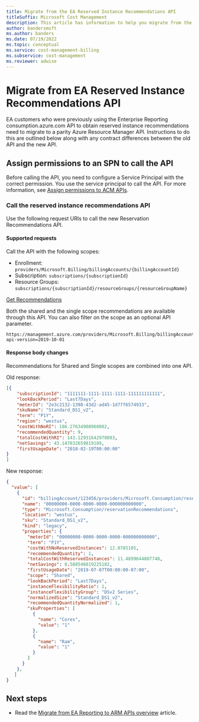 ```yaml
---
title: Migrate from the EA Reserved Instance Recommendations API
titleSuffix: Microsoft Cost Management
description: This article has information to help you migrate from the EA Reserved Instance Recommendations API.
author: bandersmsft
ms.author: banders
ms.date: 07/19/2022
ms.topic: conceptual
ms.service: cost-management-billing
ms.subservice: cost-management
ms.reviewer: adwise
---
```


# Migrate from EA Reserved Instance Recommendations API

EA customers who were previously using the Enterprise Reporting consumption.azure.com API to obtain reserved instance recommendations need to migrate to a parity Azure Resource Manager API. Instructions to do this are outlined below along with any contract differences between the old API and the new API.

## Assign permissions to an SPN to call the API

Before calling the API, you need to configure a Service Principal with the correct permission. You use the service principal to call the API. For more information, see [Assign permissions to ACM APIs](cost-management-api-permissions.md).

### Call the reserved instance recommendations API

Use the following request URIs to call the new Reservation Recommendations API.

#### Supported requests

Call the API with the following scopes:

- Enrollment: `providers/Microsoft.Billing/billingAccounts/{billingAccountId}`
- Subscription: `subscriptions/{subscriptionId}`
- Resource Groups: `subscriptions/{subscriptionId}/resourceGroups/{resourceGroupName}`

[Get Recommendations](/rest/api/consumption/reservationrecommendations/list)

Both the shared and the single scope recommendations are available through this API. You can also filter on the scope as an optional API parameter.

```http
https://management.azure.com/providers/Microsoft.Billing/billingAccounts/123456/providers/Microsoft.Consumption/reservationRecommendations?api-version=2019-10-01 
```

#### Response body changes

Recommendations for Shared and Single scopes are combined into one API.

Old response:

```json
[{
    "subscriptionId": "1111111-1111-1111-1111-111111111111",
    "lookBackPeriod": "Last7Days",
    "meterId": "2e3c2132-1398-43d2-ad45-1d77f6574933",
    "skuName": "Standard_DS1_v2",
    "term": "P1Y",
    "region": "westus",
    "costWithNoRI": 186.27634908960002,
    "recommendedQuantity": 9,
    "totalCostWithRI": 143.12931642978083,
    "netSavings": 43.147032659819189,
    "firstUsageDate": "2018-02-19T00:00:00"
}
]
```

New response:

```json
{
  "value": [
    {
      "id": "billingAccount/123456/providers/Microsoft.Consumption/reservationRecommendations/00000000-0000-0000-0000-000000000000",
      "name": "00000000-0000-0000-0000-000000000000",
      "type": "Microsoft.Consumption/reservationRecommendations",
      "location": "westus",
      "sku": "Standard_DS1_v2",
      "kind": "legacy",
      "properties": {
        "meterId": "00000000-0000-0000-0000-000000000000",
        "term": "P1Y",
        "costWithNoReservedInstances": 12.0785105,
        "recommendedQuantity": 1,
        "totalCostWithReservedInstances": 11.4899644807748,
        "netSavings": 0.588546019225182,
        "firstUsageDate": "2019-07-07T00:00:00-07:00",
        "scope": "Shared",
        "lookBackPeriod": "Last7Days",
        "instanceFlexibilityRatio": 1,
        "instanceFlexibilityGroup": "DSv2 Series",
        "normalizedSize": "Standard_DS1_v2",
        "recommendedQuantityNormalized": 1,
        "skuProperties": [
          {
            "name": "Cores",
            "value": "1"
          },
          {
            "name": "Ram",
            "value": "1"
          }
        ]
      }
    },
   ]
}
```

## Next steps

- Read the [Migrate from EA Reporting to ARM APIs overview](migrate-ea-reporting-arm-apis-overview.md) article.